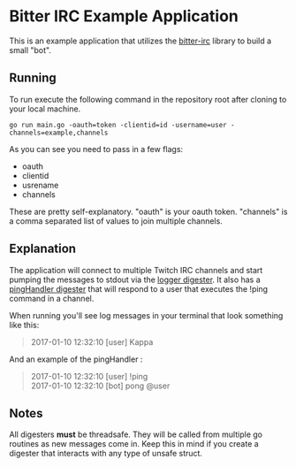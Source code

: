 # Bitter IRC Example Application

This is an example application that utilizes the [bitter-irc](https://github.com/jpiontek/bitter-irc) library to build a small "bot".

## Running

To run execute the following command in the repository root after cloning to your local machine.

```
go run main.go -oauth=token -clientid=id -username=user -channels=example,channels
```

As you can see you need to pass in a few flags:

* oauth
* clientid
* usrename
* channels

These are pretty self-explanatory. "oauth" is your oauth token. "channels" is a comma separated list of values to join multiple channels.

## Explanation

The application will connect to multiple Twitch IRC channels and start pumping the messages to stdout via the [logger digester](https://github.com/jpiontek/bitter-irc-example/blob/master/main.go#L94-L98). 
It also has a [pingHandler digester](https://github.com/jpiontek/bitter-irc-example/blob/master/main.go#L101-L105) that will respond to a user that executes the !ping command in a channel.

When running you'll see log messages in your terminal that look something like this:

> 2017-01-10 12:32:10 [user] Kappa 

And an example of the pingHandler :

> 2017-01-10 12:32:10 [user] !ping  
> 2017-01-10 12:32:10 [bot] pong @user

## Notes

All digesters **must** be threadsafe. They will be called from multiple go routines as new messages come in. Keep this in mind 
if you create a digester that interacts with any type of unsafe struct. 

